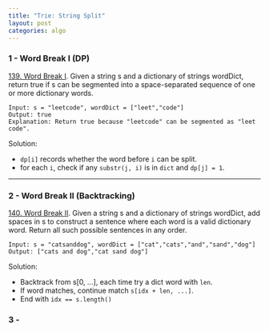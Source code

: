 ```yaml
---
title: "Trie: String Split"
layout: post
categories: algo
---
```


### 1 - Word Break I (DP)
[139. Word Break I](https://leetcode.com/problems/word-break/discuss/43814/C%2B%2B-Dynamic-Programming-simple-and-fast-solution-(4ms)-with-optimization). Given a string s and a dictionary of strings wordDict, return true if s can be segmented into a space-separated sequence of one or more dictionary words.
```
Input: s = "leetcode", wordDict = ["leet","code"]
Output: true
Explanation: Return true because "leetcode" can be segmented as "leet code".
```
Solution:

- `dp[i]` records whether the word before `i` can be split.
- for each `i`, check if any `substr(j, i)` is in `dict` and `dp[j] = 1`. 


---


### 2 - Word Break II (Backtracking)
[140. Word Break II](https://leetcode.com/problems/word-break-ii/). 
Given a string s and a dictionary of strings wordDict, add spaces in s to construct a sentence where each word is a valid dictionary word. Return all such possible sentences in any order.
```
Input: s = "catsanddog", wordDict = ["cat","cats","and","sand","dog"]
Output: ["cats and dog","cat sand dog"]
```

Solution:
- Backtrack from s[0, ...], each time try a dict word with `len`. 
- If word matches, continue match `s[idx + len, ...]`.
- End with `idx == s.length()`


### 3 - 



